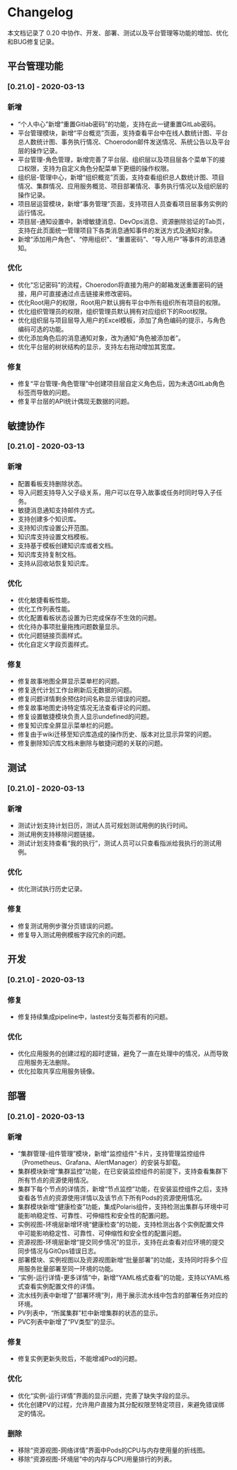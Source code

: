 # Changelog

本文档记录了 0.20 中协作、开发、部署、测试以及平台管理等功能的增加、优化和BUG修复记录。

## 平台管理功能

### [0.21.0] - 2020-03-13

### 新增

- “个人中心”新增“重置Gitlab密码”的功能，支持在此一键重置GitLab密码。
- 平台管理模块，新增“平台概览”页面，支持查看平台中在线人数统计图、平台总人数统计图、事务执行情况、Choerodon邮件发送情况、系统公告以及平台层的操作记录。
- 平台管理-角色管理，新增完善了平台层、组织层以及项目层各个菜单下的接口权限，支持为自定义角色分配菜单下更细的操作权限。
- 组织层-管理中心，新增“组织概览”页面，支持查看组织总人数统计图、项目情况、集群情况、应用服务概览、项目部署情况、事务执行情况以及组织层的操作记录。
- 项目层运营模块，新增“事务管理”页面，支持项目人员查看项目层事务实例的运行情况。
- 项目层-通知设置中，新增敏捷消息、DevOps消息、资源删除验证的Tab页，支持在此页面统一管理项目下各类消息通知事件的发送方式及通知对象。
- 新增“添加用户角色”、“停用组织”、“重置密码”、“导入用户”等事件的消息通知。

### 优化

- 优化“忘记密码”的流程，Choerodon将直接为用户的邮箱发送重置密码的链接，用户可直接通过点击链接来修改密码。
- 优化Root用户的权限，Root用户默认拥有平台中所有组织所有项目的权限。
- 优化组织管理员的权限，组织管理员默认拥有对应组织下的Root权限。
- 优化组织层与项目层导入用户的Excel模板，添加了角色编码的提示，与角色编码可选的功能。
- 优化添加角色后的消息通知对象，改为通知“角色被添加者”。
- 优化平台层的树状结构的显示，支持左右拖动增加其宽度。

### 修复

- 修复“平台管理-角色管理”中创建项目层自定义角色后，因为未选GitLab角色标签而导致的问题。
- 修复平台层的API统计偶现无数据的问题。

## 敏捷协作

### [0.21.0] - 2020-03-13

### 新增

- 配置看板支持删除状态。
- 导入问题支持导入父子级关系，用户可以在导入故事或任务时同时导入子任务。
- 敏捷消息通知支持邮件方式。
- 支持创建多个知识库。
- 支持知识库设置公开范围。
- 知识库支持设置文档模板。
- 支持基于模板创建知识库或者文档。
- 知识库支持复制文档。
- 支持从回收站恢复知识库。


### 优化

- 优化敏捷看板性能。
- 优化工作列表性能。
- 优化配置看板状态设置为已完成保存不生效的问题。
- 优化待办事项批量拖拽问题数量显示。
- 优化问题链接页面样式。
- 优化自定义字段页面样式。


### 修复

- 修复故事地图全屏显示菜单栏的问题。
- 修复迭代计划工作台刷新后无数据的问题。
- 修复问题详情剩余预估时间名称显示错误的问题。
- 修复故事地图史诗特定情况无法查看评论的问题。
- 修复设置敏捷模块负责人显示undefined的问题。
- 修复知识库全屏显示菜单栏的问题。
- 修复由于wiki迁移至知识库造成的操作历史、版本对比显示异常的问题。
- 修复删除知识库文档未删除与敏捷问题的关联的问题。

## 测试

### [0.21.0] - 2020-03-13

### 新增

- 测试计划支持计划日历，测试人员可规划测试用例的执行时间。
- 测试用例支持移除问题链接。
- 测试计划支持查看“我的执行”，测试人员可以只查看指派给我执行的测试用例。

### 优化

- 优化测试执行历史记录。

### 修复

- 修复测试用例步骤分页错误的问题。
- 修复导入测试用例模板字段冗余的问题。

## 开发

### [0.21.0] - 2020-03-13


### 修复

- 修复持续集成pipeline中，lastest分支每页都有的问题。

### 优化

- 优化应用服务的创建过程的超时逻辑，避免了一直在处理中的情况，从而导致应用服务无法删除。
- 优化拉取共享应用服务镜像。

## 部署

### [0.21.0] - 2020-03-13

### 新增

- “集群管理-组件管理”模块，新增"监控组件"卡片，支持管理监控组件（Prometheus、Grafana、AlertManager）的安装与卸载。
- 集群模块新增“集群监控”功能，在已安装监控组件的前提下，支持查看集群下所有节点的资源使用情况。
- 集群下每个节点的详情页，新增“节点监控”功能，在安装监控组件之后，支持查看各节点的资源使用详情以及该节点下所有Pods的资源使用情况。
- 集群模块新增“健康检查”功能，集成Polaris组件，支持检测出集群与环境中可能影响稳定性、可靠性、可伸缩性和安全性的配置问题。
- 实例视图-环境层新增环境“健康检查”的功能，支持检测出各个实例配置文件中可能影响稳定性、可靠性、可伸缩性和安全性的配置问题。
- 资源视图-环境层新增“提交同步情况”的显示，支持在此查看对应环境的提交同步情况与GitOps错误日志。
- 部署模块、实例视图以及资源视图新增“批量部署”的功能，支持同时将多个应用服务批量部署至同一环境的功能。
- “实例-运行详情-更多详情”中，新增“YAML格式查看”的功能，支持以YAML格式查看实例配置文件的详情。
- 流水线列表中新增了“部署环境”列，用于展示流水线中包含的部署任务对应的环境。
- PV列表中，“所属集群”栏中新增集群的状态的显示。
- PVC列表中新增了“PV类型”的显示。


### 修复

- 修复实例更新失败后，不能增减Pod的问题。

### 优化

- 优化“实例-运行详情”界面的显示问题，完善了缺失字段的显示。
- 优化创建PV的过程，允许用户直接为其分配权限至特定项目，来避免错误绑定的情况。

### 删除

- 移除“资源视图-网络详情”界面中Pods的CPU与内存使用量的折线图。
- 移除“资源视图-环境层”中的内存与CPU用量排行的列表。

